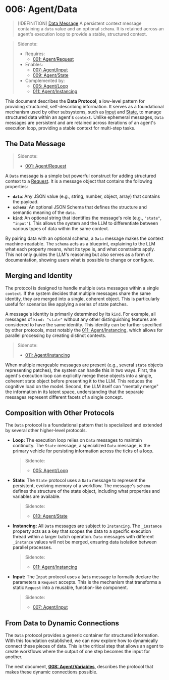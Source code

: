 # 006: Agent/Data

> [!DEFINITION] [Data Message](./000_glossary.md)
> A persistent context message containing a `data` value and an optional `schema`. It is retained across an agent's execution loop to provide a stable, structured context.

> Sidenote:
>
> - Requires:
>   - [001: Agent/Request](./001_agent_request.md)
> - Enables:
>   - [007: Agent/Input](./007_agent_input.md)
>   - [009: Agent/State](./009_agent_state.md)
> - Complemented by:
>   - [005: Agent/Loop](./005_agent_loop.md)
>   - [011: Agent/Instancing](./011_agent_instancing.md)

This document describes the **Data Protocol**, a low-level pattern for providing structured, self-describing information. It serves as a foundational mechanism used by other subsystems, such as [Input](./007_agent_input.md) and [State](./009_agent_state.md), to manage structured data within an agent's `context`. Unlike ephemeral messages, `Data` messages are persistent and are retained across iterations of an agent's execution loop, providing a stable context for multi-step tasks.

## The Data Message

> Sidenote:
>
> - [001: Agent/Request](./001_agent_request.md)

A `Data` message is a simple but powerful construct for adding structured context to a [Request](./001_agent_request.md). It is a message object that contains the following properties:

- **`data`**: Any JSON value (e.g., string, number, object, array) that contains the payload.
- **`schema`**: An optional JSON Schema that defines the structure and semantic meaning of the `data`.
- **`kind`**: An optional string that identifies the message's role (e.g., `"state"`, `"input"`). This allows the system and the LLM to differentiate between various types of data within the same context.

By pairing data with an optional schema, a `Data` message makes the context machine-readable. The `schema` acts as a blueprint, explaining to the LLM what each property means, what its type is, and what constraints apply. This not only guides the LLM's reasoning but also serves as a form of documentation, showing users what is possible to change or configure.

## Merging and Identity

The protocol is designed to handle multiple `Data` messages within a single `context`. If the system decides that multiple messages share the same identity, they are merged into a single, coherent object. This is particularly useful for scenarios like applying a series of state patches.

A message's identity is primarily determined by its `kind`. For example, all messages of `kind: "state"` without any other distinguishing features are considered to have the same identity. This identity can be further specified by other protocols, most notably the [011: Agent/Instancing](./011_agent_instancing.md), which allows for parallel processing by creating distinct contexts.

> Sidenote:
>
> - [011: Agent/Instancing](./011_agent_instancing.md)

When multiple mergeable messages are present (e.g., several `state` objects representing patches), the system can handle this in two ways. First, the agent's execution loop can explicitly merge these objects into a single, coherent state object before presenting it to the LLM. This reduces the cognitive load on the model. Second, the LLM itself can "mentally merge" the information in its latent space, understanding that the separate messages represent different facets of a single concept.

## Composition with Other Protocols

The `Data` protocol is a foundational pattern that is specialized and extended by several other higher-level protocols.

- **Loop:** The execution loop relies on `Data` messages to maintain continuity. The `State` message, a specialized `Data` message, is the primary vehicle for persisting information across the ticks of a loop.

  > Sidenote:
  >
  > - [005: Agent/Loop](./005_agent_loop.md)

- **State:** The `State` protocol uses a `Data` message to represent the persistent, evolving memory of a workflow. The message's `schema` defines the structure of the state object, including what properties and variables are available.

  > Sidenote:
  >
  > - [010: Agent/State](./010_agent_state.md)

- **Instancing:** All `Data` messages are subject to `Instancing`. The `_instance` property acts as a key that scopes the data to a specific execution thread within a larger batch operation. `Data` messages with different `_instance` values will not be merged, ensuring data isolation between parallel processes.

  > Sidenote:
  >
  > - [011: Agent/Instancing](./011_agent_instancing.md)

- **Input:** The `Input` protocol uses a `Data` message to formally declare the parameters a `Request` accepts. This is the mechanism that transforms a static `Request` into a reusable, function-like component.

  > Sidenote:
  >
  > - [007: Agent/Input](./007_agent_input.md)

## From Data to Dynamic Connections

The `Data` protocol provides a generic container for structured information. With this foundation established, we can now explore how to dynamically connect these pieces of data. This is the critical step that allows an agent to create workflows where the output of one step becomes the input for another.

The next document, **[008: Agent/Variables](./008_agent_variables.md)**, describes the protocol that makes these dynamic connections possible.
